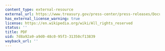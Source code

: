 ```yaml
---
content_type: external-resource
external_url: https://www.treasury.gov/press-center/press-releases/Documents/upas.pdf
has_external_license_warning: true
license: https://en.wikipedia.org/wiki/All_rights_reserved
status: ''
title: PDF
uid: 7d8a92a9-a9d0-48c0-95f3-31350cf13839
wayback_url: ''
---
```

